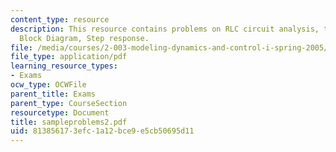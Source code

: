 ```yaml
---
content_type: resource
description: This resource contains problems on RLC circuit analysis, transfer function,
  Block Diagram, Step response.
file: /media/courses/2-003-modeling-dynamics-and-control-i-spring-2005/813856173efc1a12bce9e5cb50695d11_sampleproblems2.pdf
file_type: application/pdf
learning_resource_types:
- Exams
ocw_type: OCWFile
parent_title: Exams
parent_type: CourseSection
resourcetype: Document
title: sampleproblems2.pdf
uid: 81385617-3efc-1a12-bce9-e5cb50695d11
---
```

